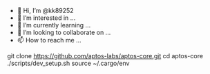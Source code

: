 - 👋 Hi, I’m @kk89252
- 👀 I’m interested in ...
- 🌱 I’m currently learning ...
- 💞️ I’m looking to collaborate on ...
- 📫 How to reach me ...

<!---
kk89252/kk89252 is a ✨ special ✨ repository because its `README.md` (this file) appears on your GitHub profile.
You can click the Preview link to take a look at your changes.
--->
git clone https://github.com/aptos-labs/aptos-core.git
cd aptos-core
./scripts/dev_setup.sh
source ~/.cargo/env

